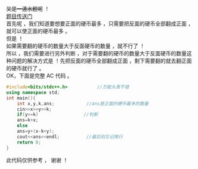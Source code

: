 ~~又是一道水题呢~~ ！  
[题目传送门](https://www.luogu.com.cn/problem/AT1367)  
首先呢 ，我们知道要想要正面的硬币最多 ，只需要把反面的硬币全部翻成正面 ，就可以使正面的硬币最多 。      
但是 ！        
如果需要翻的硬币的数量大于反面硬币的数量 ，就不行了 ！    
所以 ，我们需要进行另外判断 ，对于需要翻的硬币的数量大于反面硬币的数量这种问题的解决方式是 ！先把反面的硬币全部翻成正面 ，剩下需要翻的就去翻正面的硬币就行了 。      
OK，下面是完整 AC 代码 。 
```cpp
#include<bits/stdc++.h>           //万能头真不错
using namespace std;
int main(){
	int x,y,k,ans;            //ans是正面的硬币最多的数量
	cin>>x>>y>>k;
	if(y>=k)                 //判断
	ans=k+x;
	else
	ans=y+(x-k+y);
	cout<<ans<<endl;          //最后别忘记换行
	return 0;
}
```
此代码仅供参考 ， 谢谢 ！